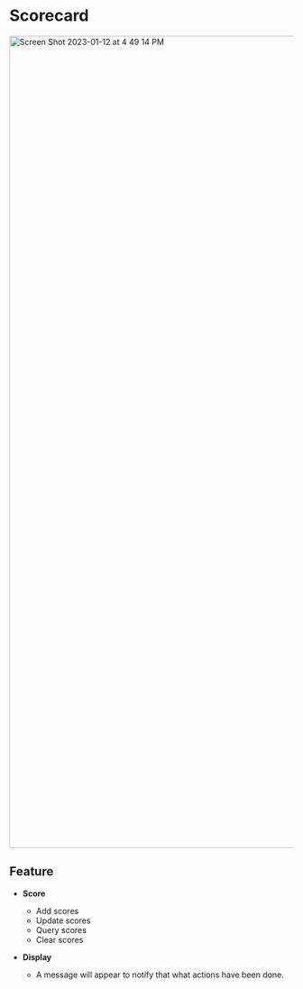# Scorecard


<img width="1440" alt="Screen Shot 2023-01-12 at 4 49 14 PM" src="https://user-images.githubusercontent.com/105915352/212024647-605cffc1-476f-4eff-8ccd-200b811bf32b.png">


## Feature
- **Score**
  - Add scores
  - Update scores
  - Query scores
  - Clear scores

- **Display**
  - A message will appear to notify that what actions have been done.
